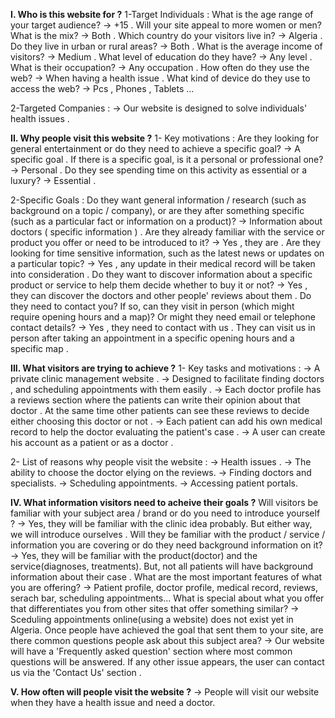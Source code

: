 **I. Who is this website for ?**
1-Target Individuals :
    What is the age range of your target audience?
    -> +15 .
    Will your site appeal to more women or men? What is the mix?
    -> Both .
    Which country do your visitors live in?
    -> Algeria .
    Do they live in urban or rural areas?
    -> Both .
    What is the average income of visitors?
    -> Medium .
    What level of education do they have?
    -> Any level . 
    What is their occupation?
    -> Any occupation . 
    How often do they use the web?
    -> When having a health issue .
    What kind of device do they use to access the web?
    -> Pcs , Phones , Tablets ...

2-Targeted Companies : 
   -> Our website is designed to solve individuals' health issues .

**II. Why people visit this website ?**
1- Key motivations :
    Are they looking for general entertainment or do they need to achieve a specific goal?
    -> A specific goal .
      If there is a specific goal, is it a personal or professional one?
    -> Personal .
      Do they see spending time on this activity as essential or a luxury?
    -> Essential .

2-Specific Goals : 
    Do they want general information / research (such as background on a topic / company), or are they after something specific (such as a particular fact or information on a product)?
    -> Information about doctors ( specific information ) .
    Are they already familiar with the service or product you offer or need to be introduced to it?
    -> Yes , they are .
    Are they looking for time sensitive information, such as the latest news or updates on a particular topic?
    -> Yes , any update in their medical record will be taken into consideration .
    Do they want to discover information about a specific product or service to help them decide whether to buy it or not?
    -> Yes , they can discover the doctors and other people' reviews about them .
    Do they need to contact you? If so, can they visit in person (which might require opening hours and a map)? Or might they need email or telephone contact details?
    -> Yes , they need to contact with us . They can visit us in person after taking an appointment in a specific opening hours and a specific map .


**III. What visitors are trying to achieve ?**
1- Key tasks and motivations :
    -> A private clinic management website .
    -> Designed to facilitate finding doctors , and scheduling appointments with them easily .
    -> Each doctor profile has a reviews section where the patients can write their opinion about that doctor . At the same time other patients can see these reviews to decide either choosing this doctor or not . 
    -> Each patient can add his own medical record to help the doctor evaluating the patient's case .
    -> A user can create his account as a patient or as a doctor .

2- List of reasons why people visit the website :
    -> Health issues .
    -> The ability to choose the doctor elying on the reviews.
    -> Finding doctors and specialists.
    -> Scheduling appointments.
    -> Accessing patient portals.
    

**IV. What information visitors need to acheive their goals ?**
    Will visitors be familiar with your subject area / brand or do you need to introduce yourself ?
    -> Yes, they will be familiar with the clinic idea probably. But either way, we will introduce ourselves .
    Will they be familiar with the product / service / information you are covering or do they need background information on it?
    -> Yes, they will be familiar with the product(doctor) and the service(diagnoses, treatments). But, not all patients will have background information about their case .
    What are the most important features of what you are offering?
    -> Patient profile, doctor profile, medical record, reviews, serach bar, scheduling appointments...
    What is special about what you offer that differentiates you from other sites that offer something similar?
    -> Sceduling appointments online(using a website) does not exist yet in Algeria. 
    Once people have achieved the goal that sent them to your site, are there common questions people ask about this subject area?
    -> Our website will have a 'Frequently asked question' section where most common questions will be answered. If any other issue appears, the user can contact us via the 'Contact Us' section .

**V. How often will people visit the website ?**
-> People will visit our website when they have a health issue and need a doctor.



    
